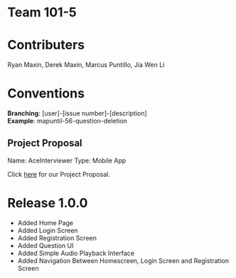 # Team 101-5

# Contributers

Ryan Maxin, Derek Maxin, Marcus Puntillo, Jia Wen Li

# Conventions
**Branching**: [user]-[issue number]-[description] <br>
**Example**: mapuntil-56-question-deletion

## Project Proposal

Name: AceInterviewer
Type: Mobile App

Click [here](https://git.uwaterloo.ca/kotlin-gang/team-101-5/-/wikis/Project-Proposal) for our Project Proposal. 

# Release 1.0.0
* Added Home Page
* Added Login Screen
* Added Registration Screen
* Added Question UI 
* Added Simple Audio Playback Interface
* Added Navigation Between Homescreen, Login Screen and Registration Screen
